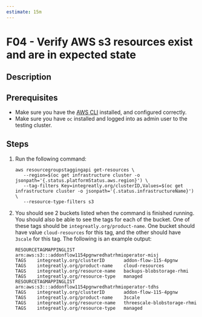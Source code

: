 ```yaml
---
estimate: 15m
---
```


# F04 - Verify AWS s3 resources exist and are in expected state

## Description

## Prerequisites

* Make sure you have the [AWS CLI](https://aws.amazon.com/cli/) installed, and configured correctly.
* Make sure you have `oc` installed and logged into as admin user to the testing cluster.

## Steps

1. Run the following command:
   ```
   aws resourcegroupstaggingapi get-resources \
      --region=$(oc get infrastructure cluster -o jsonpath='{.status.platformStatus.aws.region}') \
      --tag-filters Key=integreatly.org/clusterID,Values=$(oc get infrastructure cluster -o jsonpath='{.status.infrastructureName}') \
      --resource-type-filters s3
   ```
2. You should see 2 buckets listed when the command is finished running. You should also be able to see the tags for each of the bucket. One of these tags should be `integreatly.org/product-name`. One bucket should have value `cloud-resources` for this tag, and the other should have `3scale` for this tag. The following is an example output:
   ```
   RESOURCETAGMAPPINGLIST  arn:aws:s3:::addonflow1154pgnwredhatrhmioperator-misj
   TAGS    integreatly.org/clusterID       addon-flow-115-4pgnw
   TAGS    integreatly.org/product-name    cloud-resources
   TAGS    integreatly.org/resource-name   backups-blobstorage-rhmi
   TAGS    integreatly.org/resource-type   managed
   RESOURCETAGMAPPINGLIST  arn:aws:s3:::addonflow1154pgnwredhatrhmioperator-tdhs
   TAGS    integreatly.org/clusterID       addon-flow-115-4pgnw
   TAGS    integreatly.org/product-name    3scale
   TAGS    integreatly.org/resource-name   threescale-blobstorage-rhmi
   TAGS    integreatly.org/resource-type   managed
   ```
